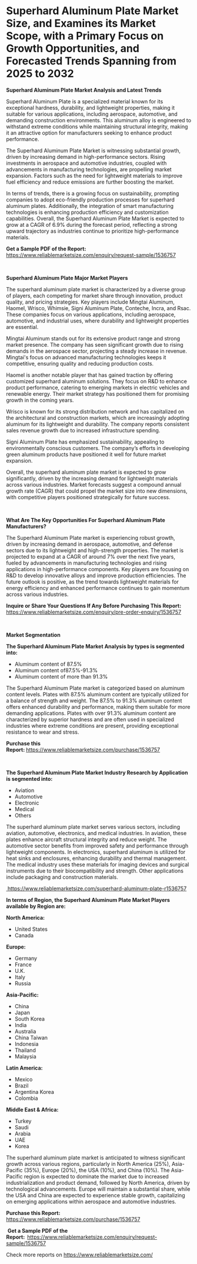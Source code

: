 <p><h1>Superhard Aluminum Plate Market Size, and Examines its Market Scope, with a Primary Focus on Growth Opportunities, and Forecasted Trends Spanning from 2025 to 2032</h1></p><p><strong>Superhard Aluminum Plate Market Analysis and Latest Trends</strong></p>
<p><p>Superhard Aluminum Plate is a specialized material known for its exceptional hardness, durability, and lightweight properties, making it suitable for various applications, including aerospace, automotive, and demanding construction environments. This aluminum alloy is engineered to withstand extreme conditions while maintaining structural integrity, making it an attractive option for manufacturers seeking to enhance product performance.</p><p>The Superhard Aluminum Plate Market is witnessing substantial growth, driven by increasing demand in high-performance sectors. Rising investments in aerospace and automotive industries, coupled with advancements in manufacturing technologies, are propelling market expansion. Factors such as the need for lightweight materials to improve fuel efficiency and reduce emissions are further boosting the market.</p><p>In terms of trends, there is a growing focus on sustainability, prompting companies to adopt eco-friendly production processes for superhard aluminum plates. Additionally, the integration of smart manufacturing technologies is enhancing production efficiency and customization capabilities. Overall, the Superhard Aluminum Plate Market is expected to grow at a CAGR of 6.9% during the forecast period, reflecting a strong upward trajectory as industries continue to prioritize high-performance materials.</p></p>
<p><strong>Get a Sample PDF of the Report:&nbsp;</strong> <a href="https://www.reliablemarketsize.com/enquiry/request-sample/1536757?utm_campaign=2482&utm_medium=2&utm_source=Github&utm_content=ia&utm_term=03042025&utm_id=superhard-aluminum-plate">https://www.reliablemarketsize.com/enquiry/request-sample/1536757</a></p>
<p>&nbsp;</p>
<p><strong>Superhard Aluminum Plate Major Market Players</strong></p>
<p><p>The superhard aluminum plate market is characterized by a diverse group of players, each competing for market share through innovation, product quality, and pricing strategies. Key players include Mingtai Aluminum, Haomel, Wrisco, Whimsie, Signi Aluminum Plate, Conteche, Incra, and Rsac. These companies focus on various applications, including aerospace, automotive, and industrial uses, where durability and lightweight properties are essential.</p><p>Mingtai Aluminum stands out for its extensive product range and strong market presence. The company has seen significant growth due to rising demands in the aerospace sector, projecting a steady increase in revenue. Mingtai's focus on advanced manufacturing technologies keeps it competitive, ensuring quality and reducing production costs.</p><p>Haomel is another notable player that has gained traction by offering customized superhard aluminum solutions. They focus on R&D to enhance product performance, catering to emerging markets in electric vehicles and renewable energy. Their market strategy has positioned them for promising growth in the coming years.</p><p>Wrisco is known for its strong distribution network and has capitalized on the architectural and construction markets, which are increasingly adopting aluminum for its lightweight and durability. The company reports consistent sales revenue growth due to increased infrastructure spending.</p><p>Signi Aluminum Plate has emphasized sustainability, appealing to environmentally conscious customers. The company’s efforts in developing green aluminum products have positioned it well for future market expansion.</p><p>Overall, the superhard aluminum plate market is expected to grow significantly, driven by the increasing demand for lightweight materials across various industries. Market forecasts suggest a compound annual growth rate (CAGR) that could propel the market size into new dimensions, with competitive players positioned strategically for future success.</p></p>
<p>&nbsp;</p>
<p><strong>What Are The Key Opportunities For Superhard Aluminum Plate Manufacturers?</strong></p>
<p><p>The Superhard Aluminum Plate market is experiencing robust growth, driven by increasing demand in aerospace, automotive, and defense sectors due to its lightweight and high-strength properties. The market is projected to expand at a CAGR of around 7% over the next five years, fueled by advancements in manufacturing technologies and rising applications in high-performance components. Key players are focusing on R&D to develop innovative alloys and improve production efficiencies. The future outlook is positive, as the trend towards lightweight materials for energy efficiency and enhanced performance continues to gain momentum across various industries.</p></p>
<p><strong>Inquire or Share Your Questions If Any Before Purchasing This Report:</strong> <a href="https://www.reliablemarketsize.com/enquiry/pre-order-enquiry/1536757?utm_campaign=2482&utm_medium=2&utm_source=Github&utm_content=ia&utm_term=03042025&utm_id=superhard-aluminum-plate">https://www.reliablemarketsize.com/enquiry/pre-order-enquiry/1536757</a></p>
<p>&nbsp;</p>
<p><strong>Market Segmentation</strong></p>
<p><strong>The Superhard Aluminum Plate Market Analysis by types is segmented into:</strong></p>
<p><ul><li>Aluminum content of 87.5%</li><li>Aluminum content of87.5%-91.3%</li><li>Aluminum content of more than 91.3%</li></ul></p>
<p><p>The Superhard Aluminum Plate market is categorized based on aluminum content levels. Plates with 87.5% aluminum content are typically utilized for a balance of strength and weight. The 87.5% to 91.3% aluminum content offers enhanced durability and performance, making them suitable for more demanding applications. Plates with over 91.3% aluminum content are characterized by superior hardness and are often used in specialized industries where extreme conditions are present, providing exceptional resistance to wear and stress.</p></p>
<p><strong>Purchase this Report:&nbsp;</strong><a href="https://www.reliablemarketsize.com/purchase/1536757?utm_campaign=2482&utm_medium=2&utm_source=Github&utm_content=ia&utm_term=03042025&utm_id=superhard-aluminum-plate">https://www.reliablemarketsize.com/purchase/1536757</a></p>
<p>&nbsp;</p>
<p><strong>The Superhard Aluminum Plate Market Industry Research by Application is segmented into:</strong></p>
<p><ul><li>Aviation</li><li>Automotive</li><li>Electronic</li><li>Medical</li><li>Others</li></ul></p>
<p><p>The superhard aluminum plate market serves various sectors, including aviation, automotive, electronics, and medical industries. In aviation, these plates enhance aircraft structural integrity and reduce weight. The automotive sector benefits from improved safety and performance through lightweight components. In electronics, superhard aluminum is utilized for heat sinks and enclosures, enhancing durability and thermal management. The medical industry uses these materials for imaging devices and surgical instruments due to their biocompatibility and strength. Other applications include packaging and construction materials.</p></p>
<p><a href="https://www.reliablemarketsize.com/superhard-aluminum-plate-r1536757?utm_campaign=2482&utm_medium=2&utm_source=Github&utm_content=ia&utm_term=03042025&utm_id=superhard-aluminum-plate">&nbsp;https://www.reliablemarketsize.com/superhard-aluminum-plate-r1536757</a></p>
<p><strong>In terms of Region, the Superhard Aluminum Plate Market Players available by Region are:</strong></p>
<p>
    <p> <strong> North America: </strong>
        <ul>
            <li>United States</li>
            <li>Canada</li>
        </ul>
        </p> 
    <p> <strong> Europe: </strong>
        <ul>
            <li>Germany</li>
            <li>France</li>
            <li>U.K.</li>
            <li>Italy</li>
            <li>Russia</li>
        </ul>
        </p> 
    <p> <strong> Asia-Pacific: </strong>
        <ul>
            <li>China</li>
            <li>Japan</li>
            <li>South Korea</li>
            <li>India</li>
            <li>Australia</li>
            <li>China Taiwan</li>
            <li>Indonesia</li>
            <li>Thailand</li>
            <li>Malaysia</li>
        </ul>
        </p> 
    <p> <strong> Latin America: </strong>
        <ul>
            <li>Mexico</li>
            <li>Brazil</li>
            <li>Argentina Korea</li>
            <li>Colombia</li>
        </ul>
        </p> 
    <p> <strong> Middle East & Africa: </strong>
        <ul>
            <li>Turkey</li>
            <li>Saudi</li>
            <li>Arabia</li>
            <li>UAE</li>
            <li>Korea</li>
        </ul>
    </p>
    </p>
<p><p>The superhard aluminum plate market is anticipated to witness significant growth across various regions, particularly in North America (25%), Asia-Pacific (35%), Europe (20%), the USA (10%), and China (10%). The Asia-Pacific region is expected to dominate the market due to increased industrialization and product demand, followed by North America, driven by technological advancements. Europe will maintain a substantial share, while the USA and China are expected to experience stable growth, capitalizing on emerging applications within aerospace and automotive industries.</p></p>
<p><strong>Purchase this Report: </strong><a href="https://www.reliablemarketsize.com/purchase/1536757?utm_campaign=2482&utm_medium=2&utm_source=Github&utm_content=ia&utm_term=03042025&utm_id=superhard-aluminum-plate">https://www.reliablemarketsize.com/purchase/1536757</a></p>
<p>&nbsp;<strong>Get a Sample PDF of the Report:&nbsp;&nbsp;</strong><a href="https://www.reliablemarketsize.com/enquiry/request-sample/1536757?utm_campaign=2482&utm_medium=2&utm_source=Github&utm_content=ia&utm_term=03042025&utm_id=superhard-aluminum-plate">https://www.reliablemarketsize.com/enquiry/request-sample/1536757</a></p>
<p><strong></strong></p>
<p>Check more reports on <a href="https://www.reliablemarketsize.com/?utm_campaign=2482&utm_medium=2&utm_source=Github&utm_content=ia&utm_term=03042025&utm_id=superhard-aluminum-plate">https://www.reliablemarketsize.com/</a></p>